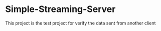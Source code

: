 # Simple-Streaming-Server
This project is the test project for verify the data sent from another client
